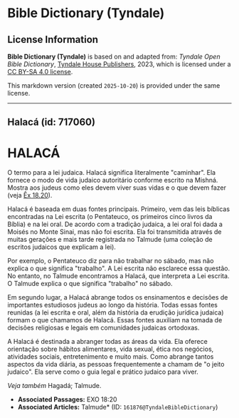 # Bible Dictionary (Tyndale)

## License Information

**Bible Dictionary (Tyndale)** is based on and adapted from: _Tyndale Open Bible Dictionary_, [Tyndale House Publishers](https://tyndaleopenresources.com/), 2023, which is licensed under a [CC BY-SA 4.0 license](https://creativecommons.org/licenses/by-sa/4.0/legalcode.en).

This markdown version (created `2025-10-20`) is provided under the same license.



--------------------------------

## Halacá (id: 717060)

HALACÁ
======

O termo para a lei judaica. Halacá significa literalmente "caminhar". Ela fornece o modo de vida judaico autoritário conforme escrito na Mishná. Mostra aos judeus como eles devem viver suas vidas e o que devem fazer (veja [Êx 18\.20](https://ref.ly/Exod18:20)).

Halacá é baseada em duas fontes principais. Primeiro, vem das leis bíblicas encontradas na Lei escrita (o Pentateuco, os primeiros cinco livros da Bíblia) e na lei oral. De acordo com a tradição judaica, a lei oral foi dada a Moisés no Monte Sinai, mas não foi escrita. Ela foi transmitida através de muitas gerações e mais tarde registrada no Talmude (uma coleção de escritos judaicos que explicam a lei).

Por exemplo, o Pentateuco diz para não trabalhar no sábado, mas não explica o que significa "trabalho". A Lei escrita não esclarece essa questão. No entanto, no Talmude encontramos a Halacá, que interpreta a Lei escrita. O Talmude explica o que significa "trabalho" no sábado.

Em segundo lugar, a Halacá abrange todos os ensinamentos e decisões de importantes estudiosos judeus ao longo da história. Todas essas fontes reunidas (a lei escrita e oral, além da história da erudição jurídica judaica) formam o que chamamos de Halacá. Essas fontes auxiliam na tomada de decisões religiosas e legais em comunidades judaicas ortodoxas.

A Halacá é destinada a abranger todas as áreas da vida. Ela oferece orientação sobre hábitos alimentares, vida sexual, ética nos negócios, atividades sociais, entretenimento e muito mais. Como abrange tantos aspectos da vida diária, as pessoas frequentemente a chamam de "o jeito judaico". Ela serve como o guia legal e prático judaico para viver.

*Veja também* Hagadá; Talmude.

* **Associated Passages:** EXO 18:20
* **Associated Articles:** Talmude* (ID: `161876@TyndaleBibleDictionary`)

